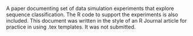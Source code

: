 ﻿A paper documenting  set of data simulation experiments that explore sequence classification.  The R code to support the experiments is also included.  This document was written in the style of an R Journal article for practice in using .tex templates.  It was not submitted. 